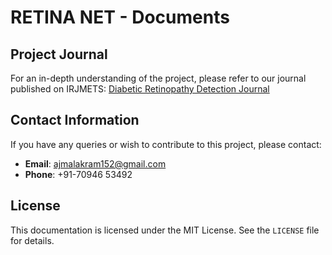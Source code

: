 # RETINA NET - Documents

## Project Journal

For an in-depth understanding of the project, please refer to our journal published on IRJMETS:
[Diabetic Retinopathy Detection Journal](https://www.irjmets.com/uploadedfiles/paper//issue_5_may_2024/55733/final/fin_irjmets1715281575.pdf)

## Contact Information

If you have any queries or wish to contribute to this project, please contact:

- **Email**: ajmalakram152@gmail.com
- **Phone**: +91-70946 53492

## License

This documentation is licensed under the MIT License. See the `LICENSE` file for details.
